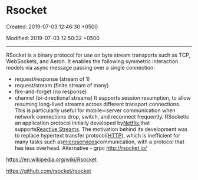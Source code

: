 # Rsocket

Created: 2019-07-03 12:46:30 +0500

Modified: 2019-07-03 12:50:32 +0500

---

RSocket is a binary protocol for use on byte stream transports such as TCP, WebSockets, and Aeron.
It enables the following symmetric interaction models via async message passing over a single connection:
-   request/response (stream of 1)
-   request/stream (finite stream of many)
-   fire-and-forget (no response)
-   channel (bi-directional streams)
It supports session resumption, to allow resuming long-lived streams across different transport connections. This is particularly useful for mobile⬄server communication when network connections drop, switch, and reconnect frequently.
RSocketis an application protocol initially developed by[Netflix](https://en.wikipedia.org/wiki/Netflix),that supports[Reactive Streams](https://en.wikipedia.org/wiki/Reactive_Streams). The motivation behind its development was to replace hypertext transfer protocol[(HTTP](https://en.wikipedia.org/wiki/HTTP)), which is inefficient for many tasks such as[microservices](https://en.wikipedia.org/wiki/Microservice)communication, with a protocol that has less overhead.
Alternative - grpc
<http://rsocket.io/>

<https://en.wikipedia.org/wiki/Rsocket>

<https://github.com/rsocket/rsocket>
